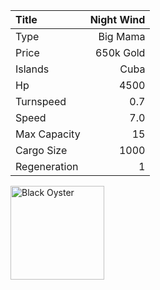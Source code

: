 |Title        | Night Wind
|:-|-:
|Type         | Big Mama     
|Price        | 650k Gold    
|Islands      | Cuba
|Hp           | 4500
|Turnspeed    | 0.7
|Speed        | 7.0
|Max Capacity | 15
|Cargo Size   | 1000
|Regeneration | 1

<img src="/assets/img/ships/blackOyster.png" alt="Black Oyster" width="150px" length="150px">
